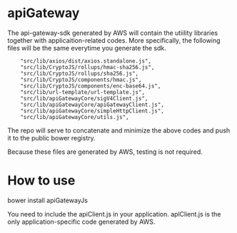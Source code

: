 # apiGateway

The api-gateway-sdk generated by AWS will contain the utiility libraries together with applicaition-related codes. 
More specifically, the following files will be the same everytime you generate the sdk. 

```
    "src/lib/axios/dist/axios.standalone.js",
    "src/lib/CryptoJS/rollups/hmac-sha256.js",
    "src/lib/CryptoJS/rollups/sha256.js",
    "src/lib/CryptoJS/components/hmac.js",
    "src/lib/CryptoJS/components/enc-base64.js",
    "src/lib/url-template/url-template.js",
    "src/lib/apiGatewayCore/sigV4Client.js",
    "src/lib/apiGatewayCore/apiGatewayClient.js",
    "src/lib/apiGatewayCore/simpleHttpClient.js",
    "src/lib/apiGatewayCore/utils.js",
```

The repo will serve to concatenate and minimize the above codes and push it to the public bower registry. 

Because these files are generated by AWS, testing is not required. 

# How to use 
bower install apiGatewayJs

You need to include the apiClient.js in your application. aplClient.js is the only application-specific code generated by AWS.






